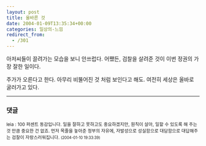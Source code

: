 ```yaml
---
layout: post
title: 올바른 것
date: 2004-01-09T13:35:34+00:00
categories: 일상의-느낌
redirect_from:
  - /301
---
```


아저씨들이 끌려가는 모습을 보니 안쓰럽다. 어쨌든, 검찰을 살려준 것이 이번 정권의 가장 잘한 일이다.

주가가 오른다고 한다. 아무리 비뚤어진 것 처럼 보인다고 해도. 여전히 세상은 올바로 굴러가고 있다.

* * *

### 댓글



<!--- cmt:632 --->
<!--- mail: --->
<!--- parent:0 --->

<small class=comment>leia : 100 퍼센트 동감입니다. 일을 잘하고 못하고도 중요하겠지만, 원칙이 살아, 일할 수 있도록 해 주는 것 만큼 중요한 건 없죠. 먼저 목줄을 놓아준 정부의 자유에,  자발성으로 성실함으로 대담함으로 대답해주는 검찰이 자랑스러워집니다. <small>(2004-01-10 19:33:39)</small></small>

